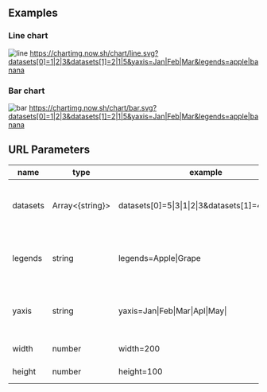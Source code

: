 ## Examples

### Line chart

![line](https://chartimg.now.sh/chart/line.svg?datasets[0]=1|2|3&datasets[1]=2|1|5&yaxis=Jan|Feb|Mar&legends=apple|banana)
https://chartimg.now.sh/chart/line.svg?datasets[0]=1|2|3&datasets[1]=2|1|5&yaxis=Jan|Feb|Mar&legends=apple|banana

### Bar chart

![bar](https://chartimg.now.sh/chart/bar.svg?datasets[0]=1|2|3&datasets[1]=2|1|5&yaxis=Jan|Feb|Mar&legends=apple|banana)
https://chartimg.now.sh/chart/bar.svg?datasets[0]=1|2|3&datasets[1]=2|1|5&yaxis=Jan|Feb|Mar&legends=apple|banana

## URL Parameters

| name     | type            | example                                             | remark                                |
| -------- | --------------- | --------------------------------------------------- | ------------------------------------- |
| datasets | Array<{string}> | datasets[0]=5\|3\|1\|2\|3&datasets[1]=4\|2\|3\|1\|5 | Datasets. pipe separated array string |
| legends  | string          | legends=Apple\|Grape                                | Legend titles. pipe separated string  |
| yaxis    | string          | yaxis=Jan\|Feb\|Mar\|Apl\|May\|                     | Y-Axis labels. pipe separated string  |
| width    | number          | width=200                                           | Graph width                           |
| height   | number          | height=100                                          | Graph height                          |
